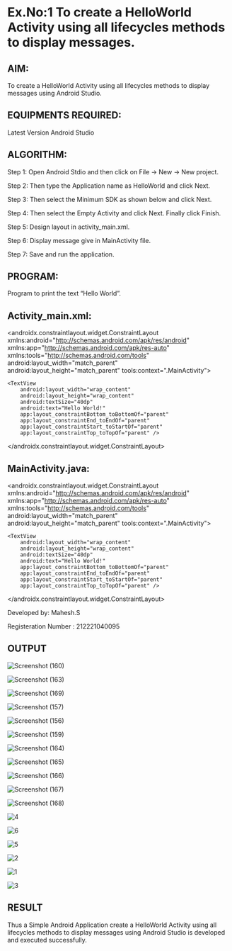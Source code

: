 # Ex.No:1 To create a HelloWorld Activity using all lifecycles methods to display messages.


## AIM:

To create a HelloWorld Activity using all lifecycles methods to display messages using Android Studio.

## EQUIPMENTS REQUIRED:

Latest Version Android Studio

## ALGORITHM:

Step 1: Open Android Stdio and then click on File -> New -> New project.

Step 2: Then type the Application name as HelloWorld and click Next. 

Step 3: Then select the Minimum SDK as shown below and click Next.

Step 4: Then select the Empty Activity and click Next. Finally click Finish.

Step 5: Design layout in activity_main.xml.

Step 6: Display message give in MainActivity file.

Step 7: Save and run the application.

## PROGRAM:
Program to print the text “Hello World”.
## Activity_main.xml:
<?xml version="1.0" encoding="utf-8"?>
<androidx.constraintlayout.widget.ConstraintLayout xmlns:android="http://schemas.android.com/apk/res/android"
    xmlns:app="http://schemas.android.com/apk/res-auto"
    xmlns:tools="http://schemas.android.com/tools"
    android:layout_width="match_parent"
    android:layout_height="match_parent"
    tools:context=".MainActivity">

    <TextView
        android:layout_width="wrap_content"
        android:layout_height="wrap_content"
        android:textSize="40dp"
        android:text="Hello World!"
        app:layout_constraintBottom_toBottomOf="parent"
        app:layout_constraintEnd_toEndOf="parent"
        app:layout_constraintStart_toStartOf="parent"
        app:layout_constraintTop_toTopOf="parent" />

</androidx.constraintlayout.widget.ConstraintLayout>

## MainActivity.java:
<?xml version="1.0" encoding="utf-8"?>
<androidx.constraintlayout.widget.ConstraintLayout xmlns:android="http://schemas.android.com/apk/res/android"
    xmlns:app="http://schemas.android.com/apk/res-auto"
    xmlns:tools="http://schemas.android.com/tools"
    android:layout_width="match_parent"
    android:layout_height="match_parent"
    tools:context=".MainActivity">

    <TextView
        android:layout_width="wrap_content"
        android:layout_height="wrap_content"
        android:textSize="40dp"
        android:text="Hello World!"
        app:layout_constraintBottom_toBottomOf="parent"
        app:layout_constraintEnd_toEndOf="parent"
        app:layout_constraintStart_toStartOf="parent"
        app:layout_constraintTop_toTopOf="parent" />

</androidx.constraintlayout.widget.ConstraintLayout>

Developed by: Mahesh.S

Registeration Number : 212221040095

## OUTPUT
![Screenshot (160)](https://github.com/Aishwarya-TM/Mobile-Application-Development/assets/127846109/7a58d5f9-c10c-4784-ae4d-3db065cac32b)


![Screenshot (163)](https://github.com/Aishwarya-TM/Mobile-Application-Development/assets/127846109/30be0111-0a2e-4b23-8e6a-3e5d63e31e3c)


![Screenshot (169)](https://github.com/Aishwarya-TM/Mobile-Application-Development/assets/127846109/74246c7e-4f82-43f2-b587-919cd7961d07)


![Screenshot (157)](https://github.com/Aishwarya-TM/Mobile-Application-Development/assets/127846109/91949c3a-a879-4109-a0e9-0bbef68091f6)


![Screenshot (156)](https://github.com/Aishwarya-TM/Mobile-Application-Development/assets/127846109/89b3631e-bfde-40a5-9b76-dce4f722f55e)


![Screenshot (159)](https://github.com/Aishwarya-TM/Mobile-Application-Development/assets/127846109/aea33167-b168-43a7-96c7-09d625711f25)


![Screenshot (164)](https://github.com/Aishwarya-TM/Mobile-Application-Development/assets/127846109/d23edc01-33fe-4307-af07-05a3fe5b4e2b)


![Screenshot (165)](https://github.com/Aishwarya-TM/Mobile-Application-Development/assets/127846109/f94ca89d-5b46-4e96-be7e-76733fb8966c)


![Screenshot (166)](https://github.com/Aishwarya-TM/Mobile-Application-Development/assets/127846109/60bba63d-3647-4d5e-a53f-55b37f2c3dd4)


![Screenshot (167)](https://github.com/Aishwarya-TM/Mobile-Application-Development/assets/127846109/970d2b11-7dd4-4c03-b3e0-d04066fb94e9)

 
 ![Screenshot (168)](https://github.com/Aishwarya-TM/Mobile-Application-Development/assets/127846109/f37ce849-4393-4218-a8a9-a18cb36f47b2)
 

![4](https://github.com/Aishwarya-TM/Mobile-Application-Development/assets/127846109/ba2c6654-e383-4126-be79-972260efe546)


![6](https://github.com/Aishwarya-TM/Mobile-Application-Development/assets/127846109/78ea5b3f-6f13-4e76-8009-fc3ace0b769d)


![5](https://github.com/Aishwarya-TM/Mobile-Application-Development/assets/127846109/19af6d19-722e-45f3-ba20-719a1065f768)


![2](https://github.com/Aishwarya-TM/Mobile-Application-Development/assets/127846109/506ef9e5-9425-4c4d-9b30-c761a2a521b6)


![1](https://github.com/Aishwarya-TM/Mobile-Application-Development/assets/127846109/4f4c2d00-8e2a-4fa5-b922-4300fe4477d7)


![3](https://github.com/Aishwarya-TM/Mobile-Application-Development/assets/127846109/c136b322-b093-49bf-af96-177f9979f782)

## RESULT
Thus a Simple Android Application create a HelloWorld Activity using all lifecycles methods to display messages using Android Studio is developed and executed successfully.
